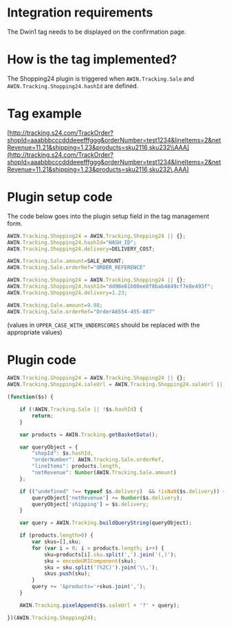 
# Integration requirements

The Dwin1 tag needs to be displayed on the confirmation page.

# How is the tag implemented?

The Shopping24 plugin is triggered when `AWIN.Tracking.Sale` and
`AWIN.Tracking.Shopping24.hashId` are defined.

# Tag example

[http://tracking.s24.com/TrackOrder?shopId=aaabbbcccdddeeefffggg&orderNumber=test1234&lineItems=2&netRevenue=11.21&shipping=1.23&products=sku2116,sku232\\AAA](http://tracking.s24.com/TrackOrder?shopId=aaabbbcccdddeeefffggg&orderNumber=test1234&lineItems=2&netRevenue=11.21&shipping=1.23&products=sku2116,sku232\,AAA)

# Plugin setup code

The code below goes into the plugin setup field in the tag management
form.


``` javascript
AWIN.Tracking.Shopping24 = AWIN.Tracking.Shopping24 || {};
AWIN.Tracking.Shopping24.hashId="HASH_ID";
AWIN.Tracking.Shopping24.delivery=DELIVERY_COST;

AWIN.Tracking.Sale.amount=SALE_AMOUNT;
AWIN.Tracking.Sale.orderRef="ORDER_REFERENCE"
```





``` javascript
AWIN.Tracking.Shopping24 = AWIN.Tracking.Shopping24 || {};
AWIN.Tracking.Shopping24.hashId="dd98e81b00ee8f8bab4849cf7e8e493f";
AWIN.Tracking.Shopping24.delivery=1.23;

AWIN.Tracking.Sale.amount=9.98;
AWIN.Tracking.Sale.orderRef="OrderA6554-455-887"
```



(values in `UPPER_CASE_WITH_UNDERSCORES` should be replaced with the
appropriate values)

# Plugin code


``` javascript
AWIN.Tracking.Shopping24 = AWIN.Tracking.Shopping24 || {};
AWIN.Tracking.Shopping24.saleUrl = AWIN.Tracking.Shopping24.saleUrl || AWIN.sProtocol + 'tracking.s24.com/TrackOrder';

(function($s) {

    if (!AWIN.Tracking.Sale || !$s.hashId) {
        return;
    }

    var products = AWIN.Tracking.getBasketData();

    var queryObject = {
        "shopId": $s.hashId,
        "orderNumber": AWIN.Tracking.Sale.orderRef,
        "lineItems": products.length,
        "netRevenue": Number(AWIN.Tracking.Sale.amount)
    };

    if (("undefined" !== typeof $s.delivery)  && !isNaN($s.delivery)) {
        queryObject['netRevenue'] += Number($s.delivery);
        queryObject['shipping'] = $s.delivery;
    }

    var query = AWIN.Tracking.buildQueryString(queryObject);

    if (products.length>0) {
        var skus=[],sku;
        for (var i = 0; i < products.length; i++) {
            sku=products[i].sku.split(',').join('(,)');
            sku = encodeURIComponent(sku);
            sku = sku.split('(%2C)').join('\\,');
            skus.push(sku);
        }
        query += '&products='+skus.join(',');
    }

    AWIN.Tracking.pixelAppend($s.saleUrl + '?' + query);

})(AWIN.Tracking.Shopping24);
```

